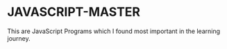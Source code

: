 # JAVASCRIPT-MASTER

This are JavaScript Programs which I found most important in the learning journey. 
